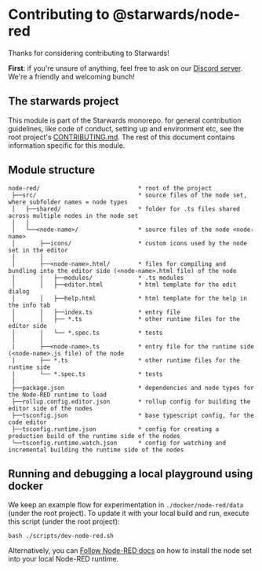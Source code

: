 # Contributing to @starwards/node-red

Thanks for considering contributing to Starwards!

**First**: if you're unsure of anything, feel free to ask on our [Discord server][discord-invite-link]. We're a friendly and welcoming bunch!

## The starwards project

This module is part of the Starwards monorepo. for general contribution guidelines, like code of conduct, setting up and environment etc, see the root project's [CONTRIBUTING.md](https://github.com/starwards/starwards/blob/master/CONTRIBUTING.md). The rest of this document contains information specific for this module.

## Module structure

```
node-red/                            * root of the project
 ├──src/                             * source files of the node set, where subfolder names = node types
 │   ├──shared/                      * folder for .ts files shared across multiple nodes in the node set
 │   │
 │   └──<node-name>/                 * source files of the node <node-name>
 │       ├──icons/                   * custom icons used by the node set in the editor
 │       │
 │       ├──<node-name>.html/        * files for compiling and bundling into the editor side (<node-name>.html file) of the node
 │       │   ├──modules/             * .ts modules
 │       │   ├──editor.html          * html template for the edit dialog
 │       │   ├──help.html            * html template for the help in the info tab
 │       │   ├──index.ts             * entry file
 │       │   ├── *.ts                * other runtime files for the editor side
 │       │   └── *.spec.ts           * tests
 │       │
 |       ├──<node-name>.ts           * entry file for the runtime side (<node-name>.js file) of the node
 |       ├── *.ts                    * other runtime files for the runtime side
 |       └── *.spec.ts               * tests
 |
 ├──package.json                     * dependencies and node types for the Node-RED runtime to load
 ├──rollup.config.editor.json        * rollup config for building the editor side of the nodes
 ├──tsconfig.json                    * base typescript config, for the code editor
 ├──tsconfig.runtime.json            * config for creating a production build of the runtime side of the nodes
 └──tsconfig.runtime.watch.json      * config for watching and incremental building the runtime side of the nodes
```

## Running and debugging a local playground using docker

We keep an example flow for experimentation in `./docker/node-red/data` (under the root project). To update it with your local build and run, execute this script (under the root project):

`bash ./scripts/dev-node-red.sh`

Alternatively, you can [Follow Node-RED docs](https://nodered.org/docs/creating-nodes/first-node#testing-your-node-in-node-red) on how to install the node set into your local Node-RED runtime.

[discord-invite-link]: https://discord.gg/p56nSVEjdb
[good-first-issue]: https://github.com/starwards/node-red/labels/good%20first%20issue
[feature-issue]: https://github.com/starwards/node-red/issues/new?assignees=&labels=enhancement%20system
